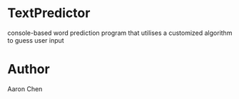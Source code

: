 # TextPredictor
console-based word prediction program that utilises a customized algorithm to guess user input
# Author
Aaron Chen

